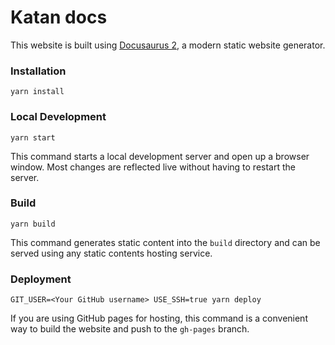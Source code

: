 # Katan docs
This website is built using [Docusaurus 2](https://v2.docusaurus.io/), a modern static website generator.

### Installation
```console
yarn install
```

### Local Development
```console
yarn start
```

This command starts a local development server and open up a browser window. Most changes are reflected live without having to restart the server.

### Build
```console
yarn build
```

This command generates static content into the `build` directory and can be served using any static contents hosting service.

### Deployment
```console
GIT_USER=<Your GitHub username> USE_SSH=true yarn deploy
```

If you are using GitHub pages for hosting, this command is a convenient way to build the website and push to the `gh-pages` branch.
